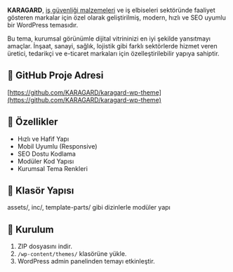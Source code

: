 **KARAGARD**, [iş güvenliği malzemeleri](https://www.karagard.com/) ve iş elbiseleri sektöründe faaliyet gösteren markalar için özel olarak geliştirilmiş, modern, hızlı ve SEO uyumlu bir WordPress temasıdır.

Bu tema, kurumsal görünümle dijital vitrininizi en iyi şekilde yansıtmayı amaçlar. İnşaat, sanayi, sağlık, lojistik gibi farklı sektörlerde hizmet veren üretici, tedarikçi ve e-ticaret markaları için özelleştirilebilir yapıya sahiptir.

## 🔗 GitHub Proje Adresi
[https://github.com/KARAGARD/karagard-wp-theme](https://github.com/KARAGARD/karagard-wp-theme)

## 🚀 Özellikler

- Hızlı ve Hafif Yapı
- Mobil Uyumlu (Responsive)
- SEO Dostu Kodlama
- Modüler Kod Yapısı
- Kurumsal Tema Renkleri

## 📁 Klasör Yapısı

assets/, inc/, template-parts/ gibi dizinlerle modüler yapı

## 🔧 Kurulum

1. ZIP dosyasını indir.
2. `/wp-content/themes/` klasörüne yükle.
3. WordPress admin panelinden temayı etkinleştir.
